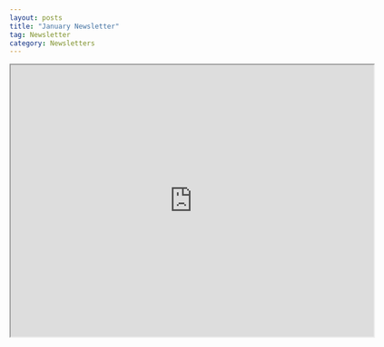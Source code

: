 ```yaml
---
layout: posts
title: "January Newsletter"
tag: Newsletter
category: Newsletters
---
```

<iframe src="https://drive.google.com/file/d/1aQfThIyKfqvu7pgCXDumHyzTOjIawuLn/preview" width="640" height="480"></iframe>
